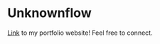 # Unknownflow

<p><a href="https://unknownflow.github.io/" target="_blank">Link</a> to my portfolio website! Feel free to connect.</p>

